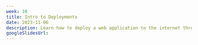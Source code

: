 ```yaml
---
week: 10
title: Intro to Deployments
date: 2023-11-06
description: Learn how to deploy a web application to the internet through the use of a Virtual Machine (VM) and Docker; Best practices on deployment architecture.
googleSlidesUrl:
---
```

